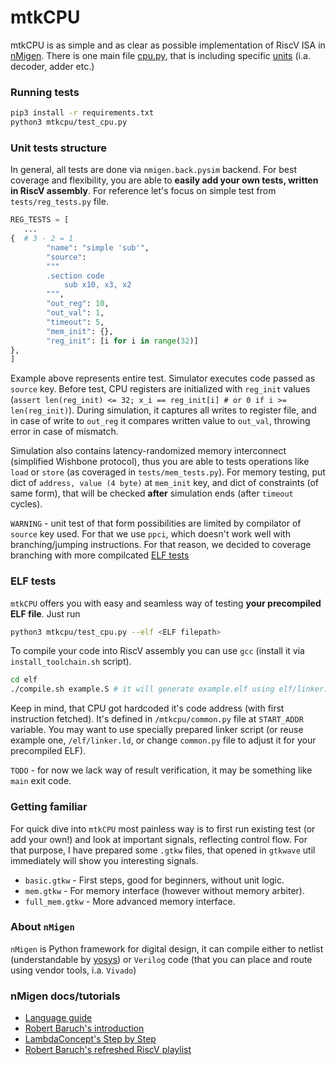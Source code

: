 # mtkCPU

mtkCPU is as simple and as clear as possible implementation of RiscV ISA in [nMigen](https://github.com/nmigen/nmigen). There is one main file [cpu.py](./mtkcpu/cpu.py), that is including specific [units](./mtkcpu/units) (i.a. decoder, adder etc.)


### Running tests

```sh
pip3 install -r requirements.txt
python3 mtkcpu/test_cpu.py
```

### Unit tests structure

In general, all tests are done via `nmigen.back.pysim` backend. For best coverage and flexibility, you are able to **easily add your own tests, written in RiscV assembly**. For reference let's focus on simple test from `tests/reg_tests.py` file.

```python
REG_TESTS = [
   ...
{  # 3 - 2 = 1
        "name": "simple 'sub'",
        "source": 
        """
        .section code
            sub x10, x3, x2
        """,
        "out_reg": 10,
        "out_val": 1,
        "timeout": 5,
        "mem_init": {},
        "reg_init": [i for i in range(32)]
},
]
```

Example above represents entire test. Simulator executes code passed as `source` key. Before test, CPU registers are initialized with `reg_init` values (`assert len(reg_init) <= 32; x_i == reg_init[i] # or 0 if i >= len(reg_init)`). During simulation, it captures all writes to register file, and in case of write to `out_reg` it compares written value to `out_val`, throwing error in case of mismatch.

Simulation also contains latency-randomized memory interconnect (simplified Wishbone protocol), thus you are able to tests operations like `load` or `store` (as coveraged in `tests/mem_tests.py`).
For memory testing, put dict of `address, value (4 byte)` at `mem_init` key, and dict of constraints (of same form), that will be checked **after** simulation ends (after `timeout` cycles).

`WARNING` - unit test of that form possibilities are limited by compilator of `source` key used. For that we use `ppci`, which doesn't work well with branching/jumping instructions. For that reason, we decided to coverage branching with more compilcated [ELF tests](#elf-tests) 

### ELF tests

`mtkCPU` offers you with easy and seamless way of testing **your precompiled ELF file**. Just run

```sh
python3 mtkcpu/test_cpu.py --elf <ELF filepath>
```

To compile your code into RiscV assembly you can use `gcc` (install it via `install_toolchain.sh` script).
```sh
cd elf
./compile.sh example.S # it will generate example.elf using elf/linker.ld linker script.
```

Keep in mind, that CPU got hardcoded it's code address (with first instruction fetched). It's defined in `/mtkcpu/common.py` file at `START_ADDR` variable. You may want to use specially prepared linker script (or reuse example one, `/elf/linker.ld`, or change `common.py` file to adjust it for your precompiled ELF). 

`TODO` - for now we lack way of result verification, it may be something like `main` exit code. 


### Getting familiar

For quick dive into `mtkCPU` most painless way is to first run existing test (or add your own!) and look at important signals, reflecting control flow. For that purpose, I have prepared some `.gtkw` files, that opened in `gtkwave` util immediately will show you interesting signals. 

* `basic.gtkw` - First steps, good for beginners, without unit logic.
* `mem.gtkw` - For memory interface (however without memory arbiter).
* `full_mem.gtkw` - More advanced memory interface.


### About `nMigen`

`nMigen` is Python framework for digital design, it can compile either to netlist (understandable by [yosys](https://github.com/YosysHQ/yosys)) or `Verilog` code (that you can place and route using vendor tools, i.a. `Vivado`)

### nMigen docs/tutorials

* [Language guide](https://nmigen.info/nmigen/latest/lang.html)
* [Robert Baruch's introduction](https://github.com/RobertBaruch/nmigen-tutorial)
* [LambdaConcept's Step by Step](http://blog.lambdaconcept.com/doku.php?id=nmigen:tutorial)
* [Robert Baruch's refreshed RiscV playlist](https://www.youtube.com/playlist?list=PLEeZWGE3PwbZTypHq00G-yEX8TEI95lw4)
